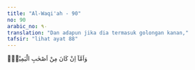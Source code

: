 ```yaml
---
title: "Al-Waqi'ah - 90"
no: 90
arabic_no: ٩٠
translation: "Dan adapun jika dia termasuk golongan kanan,"
tafsir: "lihat ayat 88"
---
```

وَاَمَّآ اِنْ كَانَ مِنْ اَصْحٰبِ الْيَمِيْنِۙ  